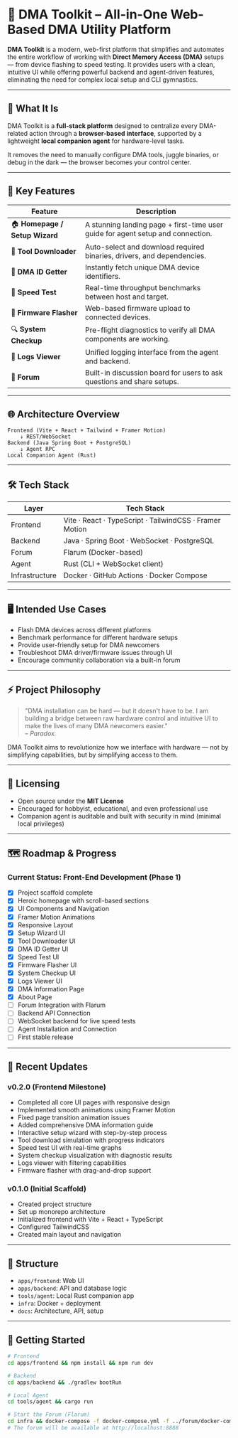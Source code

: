 # 🧠 DMA Toolkit – All-in-One Web-Based DMA Utility Platform

**DMA Toolkit** is a modern, web-first platform that simplifies and automates the entire workflow of working with **Direct Memory Access (DMA)** setups — from device flashing to speed testing. It provides users with a clean, intuitive UI while offering powerful backend and agent-driven features, eliminating the need for complex local setup and CLI gymnastics.

---

## 🚀 What It Is

DMA Toolkit is a **full-stack platform** designed to centralize every DMA-related action through a **browser-based interface**, supported by a lightweight **local companion agent** for hardware-level tasks.

It removes the need to manually configure DMA tools, juggle binaries, or debug in the dark — the browser becomes your control center.

---

## 🧩 Key Features

| Feature             | Description                                                                 |
|---------------------|-----------------------------------------------------------------------------|
| 🏠 **Homepage / Setup Wizard** | A stunning landing page + first-time user guide for agent setup and connection. |
| 🧰 **Tool Downloader**         | Auto-select and download required binaries, drivers, and dependencies. |
| 🧠 **DMA ID Getter**           | Instantly fetch unique DMA device identifiers.                        |
| 🚀 **Speed Test**             | Real-time throughput benchmarks between host and target.              |
| 💾 **Firmware Flasher**       | Web-based firmware upload to connected devices.                        |
| 🔍 **System Checkup**         | Pre-flight diagnostics to verify all DMA components are working.      |
| 📜 **Logs Viewer**            | Unified logging interface from the agent and backend.                 |
| 💬 **Forum**                  | Built-in discussion board for users to ask questions and share setups. |

---

## 🌐 Architecture Overview

```
Frontend (Vite + React + Tailwind + Framer Motion)
    ↓ REST/WebSocket
Backend (Java Spring Boot + PostgreSQL)
    ↓ Agent RPC
Local Companion Agent (Rust)
```

---

## 🛠 Tech Stack

| Layer       | Tech Stack                        |
|-------------|-----------------------------------|
| Frontend    | Vite · React · TypeScript · TailwindCSS · Framer Motion |
| Backend     | Java · Spring Boot · WebSocket · PostgreSQL |
| Forum       | Flarum (Docker-based)             |
| Agent       | Rust (CLI + WebSocket client)     |
| Infrastructure | Docker · GitHub Actions · Docker Compose |

---

## 🖥️ Intended Use Cases

- Flash DMA devices across different platforms
- Benchmark performance for different hardware setups
- Provide user-friendly setup for DMA newcomers
- Troubleshoot DMA driver/firmware issues through UI
- Encourage community collaboration via a built-in forum

---

## ⚡ Project Philosophy

> "DMA installation can be hard — but it doesn't have to be. I am building a bridge between raw hardware control and intuitive UI to make the lives of many DMA newcomers easier."  
> – *Paradox.*

DMA Toolkit aims to revolutionize how we interface with hardware — not by simplifying capabilities, but by simplifying access to them.

---

## 🔐 Licensing

- Open source under the **MIT License**
- Encouraged for hobbyist, educational, and even professional use
- Companion agent is auditable and built with security in mind (minimal local privileges)

---

## 🗺️ Roadmap & Progress

### Current Status: Front-End Development (Phase 1)

- [x] Project scaffold complete
- [x] Heroic homepage with scroll-based sections
- [x] UI Components and Navigation
- [x] Framer Motion Animations
- [x] Responsive Layout
- [x] Setup Wizard UI
- [x] Tool Downloader UI
- [x] DMA ID Getter UI
- [x] Speed Test UI
- [x] Firmware Flasher UI
- [x] System Checkup UI
- [x] Logs Viewer UI
- [x] DMA Information Page
- [x] About Page
- [ ] Forum Integration with Flarum
- [ ] Backend API Connection
- [ ] WebSocket backend for live speed tests
- [ ] Agent Installation and Connection
- [ ] First stable release

---

## 🌟 Recent Updates

### v0.2.0 (Frontend Milestone)
- Completed all core UI pages with responsive design
- Implemented smooth animations using Framer Motion
- Fixed page transition animation issues
- Added comprehensive DMA information guide
- Interactive setup wizard with step-by-step process
- Tool download simulation with progress indicators
- Speed test UI with real-time graphs
- System checkup visualization with diagnostic results
- Logs viewer with filtering capabilities
- Firmware flasher with drag-and-drop support

### v0.1.0 (Initial Scaffold)
- Created project structure
- Set up monorepo architecture
- Initialized frontend with Vite + React + TypeScript
- Configured TailwindCSS
- Created main layout and navigation

---

## 📁 Structure

- `apps/frontend`: Web UI
- `apps/backend`: API and database logic
- `tools/agent`: Local Rust companion app
- `infra`: Docker + deployment
- `docs`: Architecture, API, setup

---

## 🚦 Getting Started

```bash
# Frontend
cd apps/frontend && npm install && npm run dev

# Backend
cd apps/backend && ./gradlew bootRun

# Local Agent
cd tools/agent && cargo run

# Start the Forum (Flarum)
cd infra && docker-compose -f docker-compose.yml -f ../forum/docker-compose.yml up -d
# The forum will be available at http://localhost:8888
```

